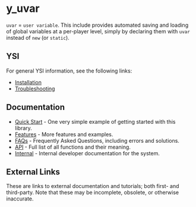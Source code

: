 # y_uvar

`uvar` = `user variable`.  This include provides automated saving and loading of global variables at a per-player level, simply by declaring them with `uvar` instead of `new` (or `static`).

## YSI

For general YSI information, see the following links:

* [Installation](../installation.md)
* [Troubleshooting](../troubleshooting.md)

## Documentation

* [Quick Start](y_uvar/quick-start.md) - One very simple example of getting started with this library.
* [Features](y_uvar/features.md) - More features and examples.
* [FAQs](y_uvar/faqs.md) - Frequently Asked Questions, including errors and solutions.
* [API](y_uvar/api.md) - Full list of all functions and their meaning.
* [Internal](y_uvar/internal.md) - Internal developer documentation for the system.

## External Links

These are links to external documentation and tutorials; both first- and third-party.  Note that these may be incomplete, obsolete, or otherwise inaccurate.

